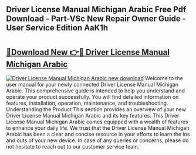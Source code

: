 ## Driver License Manual Michigan Arabic Free Pdf Download - Part-VSc New Repair Owner Guide - User Service Edition AaK1h

# <h2><a href="http://bc47162.oget.top/?id=Driver+License+Manual+Michigan+Arabic">🔗Download New 👉🔴 Driver License Manual Michigan Arabic</a></h2>

[![Driver License Manual Michigan Arabic new download](https://i.imgur.com/5g1atiW.png)](http://bc47162.oget.top/?id=Driver+License+Manual+Michigan+Arabic)
Welcome to the user manual for your newly connected Driver License Manual Michigan Arabic. This comprehensive guide is intended to help you understand and operate your product successfully. You will find detailed information on features, installation, operation, maintenance, and troubleshooting. Understanding the Product This section provides an overview of your new Driver License Manual Michigan Arabic and its key features. This Driver License Manual Michigan Arabic comes equipped with a wealth of features to enhance your daily life. We trust that the Driver License Manual Michigan Arabic has been a clear and concise resource in your efforts to learn the ins and outs of your new device. In case of any queries or concerns, please do not hesitate to reach out to our customer service team.
